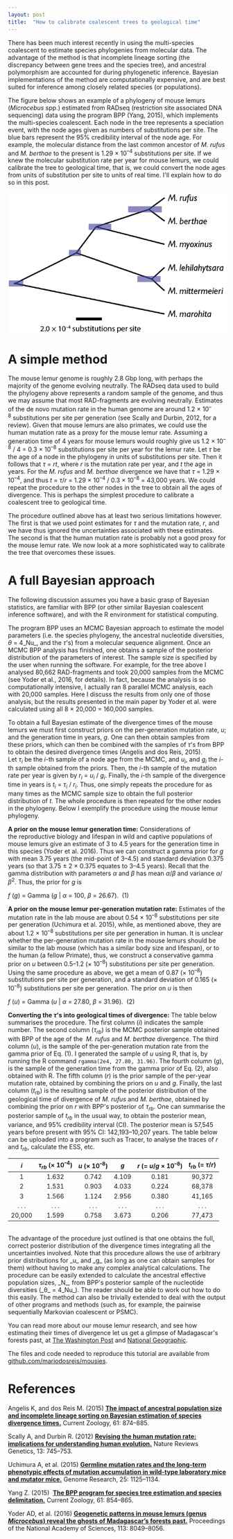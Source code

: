 ```yaml
---
layout: post
title:  "How to calibrate coalescent trees to geological time"
---
```


There has been much interest recently in using the multi-species coalescent to estimate species phylogenies from molecular data. The advantage of the method is that incomplete lineage sorting (the discrepancy between gene trees and the species tree), and ancestral polymorphism are accounted for during phylogenetic inference. Bayesian implementations of the method are computationally expensive, and are best suited for inference among closely related species (or populations).

The figure below shows an example of a phylogeny of mouse lemurs (_Microcebus_ spp.) estimated from RADseq (restriction site associated DNA sequencing) data using the program BPP (Yang, 2015), which implements the multi-species coalescent. Each node in the tree represents a speciation event, with the node ages given as numbers of substitutions per site. The blue bars represent the 95% credibility interval of the node age. For example, the molecular distance from the last common ancestor of _M. rufus_ and _M. berthae_ to the present is 1.29 × 10<sup>–4</sup> substitutions per site. If we knew the molecular substitution rate per year for mouse lemurs, we could calibrate the tree to geological time, that is, we could convert the node ages from units of substitution per site to units of real time. I'll explain how to do so in this post.

![](/assets/figs/microcebus-tree.png)  

# A simple method

The mouse lemur genome is roughly 2.8 Gbp long, with perhaps the majority of the genome evolving neutrally. The RADseq data used to build the phylogeny above represents a random sample of the genome, and thus we may assume that most RAD-fragments are evolving neutrally. Estimates of the de novo mutation rate in the human genome are around 1.2 × 10<sup>–8</sup> substitutions per site per generation (see Scally and Durbin, 2012, for a review). Given that mouse lemurs are also primates, we could use the human mutation rate as a proxy for the mouse lemur rate. Assuming a generation time of 4 years for mouse lemurs would roughly give us 1.2 × 10<sup>–8</sup> / 4 = 0.3 × 10<sup>–8</sup> substitutions per site per year for the lemur rate. Let _τ_ be the age of a node in the phylogeny in units of substitutions per site. Then it follows that _τ_ = _rt_, where _r_ is the mutation rate per year, and _t_ the age in years. For the _M. rufus_ and _M. berthae_ divergence we have that _τ_ = 1.29 × 10<sup>–4</sup>, and thus _t_ = _τ_/_r_ = 1.29 × 10<sup>–4</sup> / 0.3 × 10<sup>–8</sup> = 43,000 years. We could repeat the procedure to the other nodes in the tree to obtain all the ages of divergence. This is perhaps the simplest procedure to calibrate a coalescent tree to geological time.

The procedure outlined above has at least two serious limitations however. The first is that we used point estimates for _τ_ and the mutation rate, _r_, and we have thus ignored the uncertainties associated with these estimates. The second is that the human mutation rate is probably not a good proxy for the mouse lemur rate. We now look at a more sophisticated way to calibrate the tree that overcomes these issues.

# A full Bayesian approach

The following discussion assumes you have a basic grasp of Bayesian statistics, are familiar with BPP (or other similar Bayesian coalescent inference software), and with the R environment for statistical computing.

The program BPP uses an MCMC Bayesian approach to estimate the model parameters (i.e. the species phylogeny, the ancestral nucleotide diversities, _θ_ = 4_Nu_, and the _τ_'s) from a molecular sequence alignment. Once an MCMC BPP analysis has finished, one obtains a sample of the posterior distribution of the parameters of interest. The sample size is specified by the user when running the software. For example, for the tree above I analysed 80,662 RAD-fragments and took 20,000 samples from the MCMC (see Yoder et al., 2016, for details). In fact, because the analysis is so computationally intensive, I actually ran 8 parallel MCMC analysis, each with 20,000 samples. Here I discuss the results from only one of those analysis, but the results presented in the main paper by Yoder et al. were calculated using all 8 × 20,000 = 160,000 samples.

To obtain a full Bayesian estimate of the divergence times of the mouse lemurs we must first construct priors on the per-generation mutation rate, _u_; and the generation time in years, _g_. One can then obtain samples from these priors, which can then be combined with the samples of _τ_'s from BPP to obtain the desired divergence times (Angelis and dos Reis, 2015). Let _τ<sub>i</sub>_ be the _i_-th sample of a node age from the MCMC, and _u<sub>i</sub>_, and _g<sub>i</sub>_ the _i_-th sample obtained from the priors. Then, the _i_-th sample of the mutation rate per year is given by _r<sub>i</sub>_ = _u<sub>i</sub>_ / _g<sub>i</sub>_. Finally, the _i_-th sample of the divergence time in years is _t<sub>i</sub>_ = _τ<sub>i</sub>_ / _r<sub>i</sub>_. Thus, one simply repeats the procedure for as many times as the MCMC sample size to obtain the full posterior distribution of _t_. The whole procedure is then repeated for the other nodes in the phylogeny. Below I exemplify the procedure using the mouse lemur phylogeny.

**A prior on the mouse lemur generation time:** Considerations of the reproductive biology and lifespan in wild and captive populations of mouse lemurs give an estimate of 3 to 4.5 years for the generation time in this species (Yoder et al. 2016). Thus we can construct a gamma prior for _g_ with mean 3.75 years (the mid-point of 3–4.5) and standard deviation 0.375 years (so that 3.75 ± 2 × 0.375 equates to 3–4.5 years). Recall that the gamma distribution with parameters _α_ and _β_ has mean _α_/_β_ and variance _α_/_β_<sup>2</sup>. Thus, the prior for _g_ is

_f_ (_g_) = Gamma (_g_ \| _α_ = 100, _β_ = 26.67).  (1)

**A prior on the mouse lemur per-generation mutation rate:** Estimates of the mutation rate in the lab mouse are about 0.54 × 10<sup>–8</sup> substitutions per site per generation (Uchimura et al. 2015), while, as mentioned above, they are about 1.2 × 10<sup>–8</sup> substitutions per site per generation in human. It is unclear whether the per-generation mutation rate in the mouse lemurs should be similar to the lab mouse (which has a similar body size and lifespan), or to the human (a fellow Primate), thus, we construct a conservative gamma prior on _u_ between 0.5–1.2 (× 10<sup>–8</sup>) substitutions per site per generation. Using the same procedure as above, we get a mean of 0.87 (× 10<sup>–8</sup>) substitutions per site per generation, and a standard deviation of 0.165 (× 10<sup>–8</sup>) substitutions per site per generation. The prior on _u_ is then

_f_ (_u_) = Gamma (_u_ \| _α_ = 27.80, _β_ = 31.96).  (2)

**Converting the _τ_'s into geological times of divergence:** The table below summarises the procedure. The first column (_i_) indicates the sample number. The second column (_τ<sub>rb</sub>_) is the MCMC posterior sample obtained with BPP of the age of the  _M. rufus_ and _M. berthae_ divergence. The third column (_u_), is the sample of the per-generation mutation rate from the gamma prior of Eq. (1). I generated the sample of _u_ using R, that is, by running the R command `rgamma(2e4, 27.80, 31.96)`. The fourth column (_g_), is the sample of the generation time from the gamma prior of Eq. (2), also obtained with R. The fifth column (_r_) is the prior sample of the per-year mutation rate, obtained by combining the priors on _u_ and _g_. Finally, the last column (_t<sub>rb</sub>_) is the resulting sample of the posterior distribution of the geological time of divergence of _M. rufus_ and _M. berthae_, obtained by combining the prior on _r_ with BPP's posterior of _τ<sub>rb</sub>_. One can summarise the posterior sample of _t<sub>rb</sub>_ in the usual way, to obtain the posterior mean, variance, and 95% credibility interval (CI). The posterior mean is 57,545 years before present with 95% CI: 142,193–10,207 years. The table below can be uploaded into a program such as Tracer, to analyse the traces of _r_ and _t<sub>rb</sub>_, calculate the ESS, etc.

|_i_|_τ<sub>rb</sub>_ (× 10<sup>–4</sup>)|_u_ (× 10<sup>–8</sup>)|_g_|_r_ (= _u_/_g_ × 10<sup>–8</sup>)|_t<sub>rb</sub>_ (= _τ_/_r_)|
|:---:|:---:|:---:|:---:|:---:|:---:|
|1|1.632|0.742|4.109|0.181|90,372|
|2|1.531|0.903|4.033|0.224|68,378|
|3|1.566|1.124|2.956|0.380|41,165|
|. . .|. . .|. . .|. . .|. . .|. . .|
|20,000|1.599|0.758|3.673|0.206|77,473|

<br>
The advantage of the procedure just outlined is that one obtains the full, correct posterior distribution of the divergence times integrating all the uncertainties involved. Note that this procedure allows the use of arbitrary prior distributions for _u_ and _g_ (as long as one can obtain samples for them) without having to make any complex analytical calculations. The procedure can be easily extended to calculate the ancestral effective population sizes, _N_, from BPP's posterior sample of the nucleotide diversities (_θ_ = 4_Nu_). The reader should be able to work out how to do this easily. The method can also be trivially extended to deal with the output of other programs and methods (such as, for example, the pairwise sequentially Markovian coalescent or PSMC).

You can read more about our mouse lemur research, and see how estimating their times of divergence let us get a glimpse of Madagascar's forests past, at [The Washington Post](https://www.washingtonpost.com/news/speaking-of-science/wp/2016/07/18/this-absurdly-adorable-mouse-lemur-lets-scientists-travel-back-in-time/) and [National Geographic](http://voices.nationalgeographic.com/2016/07/19/ridiculously-cute-mouse-lemurs-hold-key-to-madagascars-past/).

The files and code needed to reproduce this tutorial are available from [github.com/mariodosreis/mousies](http://github.com/mariodosreis/mousies).

# References

Angelis K, and dos Reis M. (2015) **[The impact of ancestral population size and incomplete lineage sorting on Bayesian estimation of species divergence times.](http://cz.oxfordjournals.org/content/61/5/874)** Current Zoology, 61: 874–885.

Scally A, and Durbin R. (2012) **[Revising the human mutation rate: implications for understanding human evolution.](http://www.nature.com/nrg/journal/v13/n10/full/nrg3295.html)** Nature Reviews Genetics, 13: 745–753.

Uchimura A, et al. (2015) **[Germline mutation rates and the long-term phenotypic effects of mutation accumulation in wild-type laboratory mice and mutator mice.](http://genome.cshlp.org/content/early/2015/06/30/gr.186148.114.abstract)** Genome Research, 25: 1125–1134.

Yang Z. (2015)  **[The BPP program for species tree estimation and species delimitation.](http://cz.oxfordjournals.org/content/61/5/854)** Current Zoology, 61: 854–865.

Yoder AD, et al. (2016) **[Geogenetic patterns in mouse lemurs (genus _Microcebus_) reveal the ghosts of Madagascar’s forests past.](http://www.pnas.org/content/early/2016/07/13/1601081113.full)** Proceedings of the National Academy of Sciences, 113: 8049–8056.
